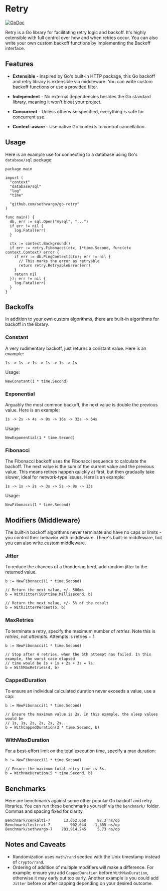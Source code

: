 # Retry

[![GoDoc](https://img.shields.io/badge/go-documentation-blue.svg?style=flat-square)](https://pkg.go.dev/mod/github.com/sethvargo/go-retry)

Retry is a Go library for facilitating retry logic and backoff. It's highly
extensible with full control over how and when retries occur. You can also write
your own custom backoff functions by implementing the Backoff interface.

## Features

- **Extensible** - Inspired by Go's built-in HTTP package, this Go backoff and
  retry library is extensible via middleware. You can write custom backoff
  functions or use a provided filter.

- **Independent** - No external dependencies besides the Go standard library,
  meaning it won't bloat your project.

- **Concurrent** - Unless otherwise specified, everything is safe for concurrent
  use.

- **Context-aware** - Use native Go contexts to control cancellation.

## Usage

Here is an example use for connecting to a database using Go's `database/sql`
package:

```golang
package main

import (
  "context"
  "database/sql"
  "log"
  "time"

  "github.com/sethvargo/go-retry"
)

func main() {
  db, err := sql.Open("mysql", "...")
  if err != nil {
    log.Fatal(err)
  }

  ctx := context.Background()
  if err := retry.Fibonacci(ctx, 1*time.Second, func(ctx context.Context) error {
    if err := db.PingContext(ctx); err != nil {
      // This marks the error as retryable
      return retry.RetryableError(err)
    }
    return nil
  }); err != nil {
    log.Fatal(err)
  }
}
```

## Backoffs

In addition to your own custom algorithms, there are built-in algorithms for
backoff in the library.

### Constant

A very rudimentary backoff, just returns a constant value. Here is an example:

```text
1s -> 1s -> 1s -> 1s -> 1s -> 1s
```

Usage:

```golang
NewConstant(1 * time.Second)
```

### Exponential

Arguably the most common backoff, the next value is double the previous value.
Here is an example:

```text
1s -> 2s -> 4s -> 8s -> 16s -> 32s -> 64s
```

Usage:

```golang
NewExponential(1 * time.Second)
```

### Fibonacci

The Fibonacci backoff uses the Fibonacci sequence to calculate the backoff. The
next value is the sum of the current value and the previous value. This means
retires happen quickly at first, but then gradually take slower, ideal for
network-type issues. Here is an example:

```text
1s -> 1s -> 2s -> 3s -> 5s -> 8s -> 13s
```

Usage:

```golang
NewFibonacci(1 * time.Second)
```

## Modifiers (Middleware)

The built-in backoff algorithms never terminate and have no caps or limits - you
control their behavior with middleware. There's built-in middleware, but you can
also write custom middleware.

### Jitter

To reduce the chances of a thundering herd, add random jitter to the returned
value.

```golang
b := NewFibonacci(1 * time.Second)

// Return the next value, +/- 500ms
b = WithJitter(500*time.Millisecond, b)

// Return the next value, +/- 5% of the result
b = WithJitterPercent(5, b)
```

### MaxRetries

To terminate a retry, specify the maximum number of _retries_. Note this
is _retries_, not _attempts_. Attempts is retries + 1.

```golang
b := NewFibonacci(1 * time.Second)

// Stop after 4 retries, when the 5th attempt has failed. In this example, the worst case elapsed
// time would be 1s + 1s + 2s + 3s = 7s.
b = WithMaxRetries(4, b)
```

### CappedDuration

To ensure an individual calculated duration never exceeds a value, use a cap:

```golang
b := NewFibonacci(1 * time.Second)

// Ensure the maximum value is 2s. In this example, the sleep values would be
// 1s, 1s, 2s, 2s, 2s, 2s...
b = WithCappedDuration(2 * time.Second, b)
```

### WithMaxDuration

For a best-effort limit on the total execution time, specify a max duration:

```golang
b := NewFibonacci(1 * time.Second)

// Ensure the maximum total retry time is 5s.
b = WithMaxDuration(5 * time.Second, b)
```

## Benchmarks

Here are benchmarks against some other popular Go backoff and retry libraries.
You can run these benchmarks yourself via the `benchmark/` folder. Commas and
spacing fixed for clarity.

```text
Benchmark/cenkalti-7      13,052,668     87.3 ns/op
Benchmark/lestrrat-7         902,044    1,355 ns/op
Benchmark/sethvargo-7    203,914,245     5.73 ns/op
```

## Notes and Caveats

- Randomization uses `math/rand` seeded with the Unix timestamp instead of
  `crypto/rand`.
- Ordering of addition of multiple modifiers will make a difference.
  For example; ensure you add `CappedDuration` before `WithMaxDuration`, otherwise it may early out too early.
  Another example is you could add `Jitter` before or after capping depending on your desired outcome.
